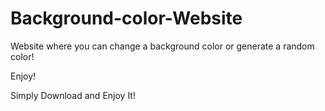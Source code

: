 # Background-color-Website
Website where you can change a background color or generate a random color!

Enjoy!

Simply Download and Enjoy It!

